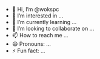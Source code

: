 - 👋 Hi, I’m @wokspc
- 👀 I’m interested in ...
- 🌱 I’m currently learning ...
- 💞️ I’m looking to collaborate on ...
- 📫 How to reach me ...
- 😄 Pronouns: ...
- ⚡ Fun fact: ...

<!---
wokspc/wokspc is a ✨ special ✨ repository because its `README.md` (this file) appears on your GitHub profile.
You can click the Preview link to take a look at your changes.
--->

